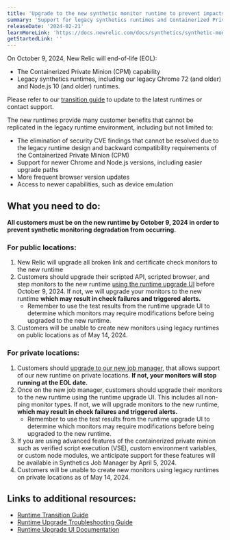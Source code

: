 ```yaml
---
title: 'Upgrade to the new synthetic monitor runtime to prevent impacts to your synthetic monitors'
summary: 'Support for legacy synthetics runtimes and Containerized Private Minion will be concluded on October 9, 2024'
releaseDate: '2024-02-21'
learnMoreLink: 'https://docs.newrelic.com/docs/synthetics/synthetic-monitoring/using-monitors/runtime-upgrade-ui'
getStartedLink: ''
---
```


On October 9, 2024, New Relic will end-of-life (EOL):

 * The Containerized Private Minion (CPM) capability
 * Legacy synthetics runtimes, including our legacy Chrome 72 (and older) and Node.js 10 (and older) runtimes. 

Please refer to our [transition guide](https://docs.newrelic.com/docs/synthetics/synthetic-monitoring/using-monitors/new-runtime/) to update to the latest runtimes or contact support. 

The new runtimes provide many customer benefits that cannot be replicated in the legacy runtime environment, including but not limited to: 
- The elimination of security CVE findings that cannot be resolved due to the legacy runtime design and backward compatibility requirements of the Containerized Private Minion (CPM)
- Support for newer Chrome and Node.js versions, including easier upgrade paths
- More frequent browser version updates
- Access to newer capabilities, such as device emulation

## What you need to do:
**All customers must be on the new runtime by October 9, 2024 in order to prevent synthetic monitoring degradation from occurring.**

### For public locations:
1. New Relic will upgrade all broken link and certificate check monitors to the new runtime
2. Customers should upgrade their scripted API, scripted browser, and step monitors to the new runtime [using the runtime upgrade UI](https://docs.newrelic.com/docs/synthetics/synthetic-monitoring/using-monitors/runtime-upgrade-ui) before October 9, 2024. If not, we will upgrade your monitors to the new runtime **which may result in check failures and triggered alerts.**
    - Remember to use the test results from the runtime upgrade UI to determine which monitors may require modifications before being upgraded to the new runtime.
3. Customers will be unable to create new monitors using legacy runtimes on public locations as of May 14, 2024.

### For private locations:
1. Customers should [upgrade to our new job manager](https://docs.newrelic.com/docs/synthetics/synthetic-monitoring/private-locations/job-manager-transition-guide/), that allows support of our new runtime on private locations. **If not, your monitors will stop running at the EOL date.**
2. Once on the new job manager, customers should upgrade their monitors to the new runtime using the runtime upgrade UI. This includes all non-ping monitor types. If not, we will upgrade monitors to the new runtime, **which may result in check failures and triggered alerts.**
    - Remember to use the test results from the runtime upgrade UI to determine which monitors may require modifications before being upgraded to the new runtime.
3. If you are using advanced features of the containerized private minion such as verified script execution (VSE), custom environment variables, or custom node modules, we anticipate support for these features will be available in Synthetics Job Manager by April 5, 2024.
4. Customers will be unable to create new monitors using legacy runtimes on private locations as of May 14, 2024.

## Links to additional resources:
- [Runtime Transition Guide](https://docs.newrelic.com/docs/synthetics/synthetic-monitoring/using-monitors/new-runtime/)
- [Runtime Upgrade Troubleshooting Guide](https://docs.newrelic.com/docs/synthetics/synthetic-monitoring/troubleshooting/runtime-upgrade-troubleshooting/)
- [Runtime Upgrade UI Documentation](https://docs.newrelic.com/docs/synthetics/synthetic-monitoring/using-monitors/runtime-upgrade-ui)
